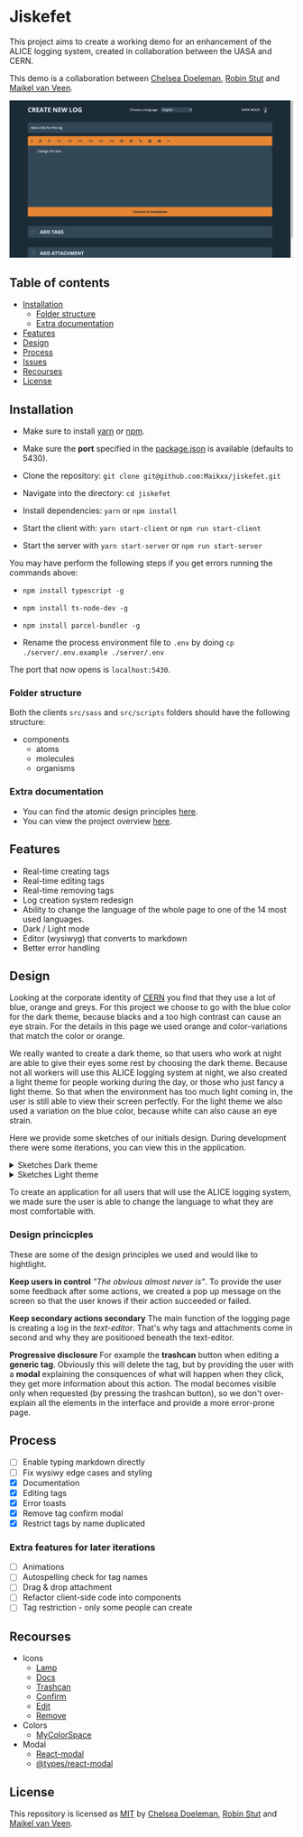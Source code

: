 # Jiskefet

This project aims to create a working demo for an enhancement of the ALICE logging system, created in collaboration between the UASA and CERN.

This demo is a collaboration between [Chelsea Doeleman](https://github.com/ChelseaDoeleman), [Robin Stut](https://github.com/RobinStut) and [Maikel van Veen](https://github.com/Maikxx).

![App](./docs/assets/app.png)

## Table of contents

* [Installation](#Installation)
    * [Folder structure](#Folder-structure)
    * [Extra documentation](#Extra-documentation)
* [Features](#Features)
* [Design](#Design)
* [Process](#Process)
* [Issues](#Issues)
* [Recourses](#Recourses)
* [License](#License)

## Installation

* Make sure to install [yarn](https://yarnpkg.com/en/) or [npm](https://www.npmjs.com).
* Make sure the **port** specified in the [package.json](package.json) is available (defaults to 5430).

* Clone the repository: `git clone git@github.com:Maikxx/jiskefet.git`
* Navigate into the directory: `cd jiskefet`
* Install dependencies: `yarn` or `npm install`
* Start the client with: `yarn start-client` or `npm run start-client`
* Start the server with `yarn start-server` or `npm run start-server`

You may have perform the following steps if you get errors running the commands above:

* `npm install typescript -g`
* `npm install ts-node-dev -g`
* `npm install parcel-bundler -g`

* Rename the process environment file to `.env` by doing `cp ./server/.env.example ./server/.env`

The port that now opens is `localhost:5430`.

### Folder structure

Both the clients `src/sass` and `src/scripts` folders should have the following structure:

* components
    * atoms
    * molecules
    * organisms

### Extra documentation

* You can find the atomic design principles [here](./docs/ATOMIC.md).
* You can view the project overview [here](./docs/PROJECT_OVERVIEW.md).

## Features

* Real-time creating tags
* Real-time editing tags
* Real-time removing tags
* Log creation system redesign
* Ability to change the language of the whole page to one of the 14 most used languages.
* Dark / Light mode
* Editor (wysiwyg) that converts to markdown
* Better error handling

## Design

Looking at the corporate identity of [CERN](https://home.cern/) you find that they use a lot of blue, orange and greys. For this project we choose to go with the blue color for the dark theme, because blacks and a too high contrast can cause an eye strain. For the details in this page we used orange and color-variations that match the color or orange.

We really wanted to create a dark theme, so that users who work at night are able to give their eyes some rest by choosing the dark theme. Because not all workers will use this ALICE logging system at night, we also created a light theme for people working during the day, or those who just fancy a light theme. So that when the environment has too much light coming in, the user is still able to view their screen perfectly. For the light theme we also used a variation on the blue color, because white can also cause an eye strain.

Here we provide some sketches of our initials design. During development there were some iterations, you can view this in the application.

<details>
    <summary>Sketches Dark theme</summary>

![Body](./docs/assets/dark.png)
![Tags](./docs/assets/dark-tags.png)
![File](./docs/assets/dark-file.png)
![Edit](./docs/assets/dark-tag.png)
![Modal](./docs/assets/modal.png)

</details>

<details>
    <summary>Sketches Light theme</summary>

![Body](./docs/assets/light.png)
![Tags](./docs/assets/light-tags.png)
![File](./docs/assets/light-file.png)

</details>

To create an application for all users that will use the ALICE logging system, we made sure the user is able to change the language to what they are most comfortable with.

### Design princicples

These are some of the design principles we used and would like to hightlight.

**Keep users in control**
_"The obvious almost never is"_. To provide the user some feedback after some actions, we created a pop up message on the screen so that the user knows if their action succeeded or failed.

**Keep secondary actions secondary**
The main function of the logging page is creating a log in the _text-editor_. That's why tags and attachments come in second and why they are positioned beneath the text-editor.

**Progressive disclosure**
For example the **trashcan** button when editing a **generic tag**. Obviously this will delete the tag, but by providing the user with a **modal** explaining the consquences of what will happen when they click, they get more information about this action. The modal becomes visible only when requested (by pressing the trashcan button), so we don't over-explain all the elements in the interface and provide a more error-prone page.

## Process

* [ ] Enable typing markdown directly
* [ ] Fix wysiwy edge cases and styling
* [X] Documentation
* [X] Editing tags
* [X] Error toasts
* [X] Remove tag confirm modal
* [X] Restrict tags by name duplicated

### Extra features for later iterations

* [ ] Animations
* [ ] Autospelling check for tag names
* [ ] Drag & drop attachment
* [ ] Refactor client-side code into components
* [ ] Tag restriction - only some people can create

## Recourses

* Icons
    * [Lamp](https://www.flaticon.com/free-icon/lamp_1437117)
    * [Docs](https://www.flaticon.com/free-icon/docs_1295567)
    * [Trashcan](https://www.flaticon.com/free-icon/garbage_126468)
    * [Confirm](https://www.flaticon.com/free-icon/confirm_101022)
    * [Edit](https://www.flaticon.com/free-icon/pen_1159725)
    * [Remove](https://www.flaticon.com/free-icon/remove_1103478)
* Colors
    * [MyColorSpace](https://mycolor.space/?hex=%231C2C38&sub=1)
* Modal
    * [React-modal](https://github.com/reactjs/react-modal)
    * [@types/react-modal](https://www.npmjs.com/package/@types/react-modal)

## License

This repository is licensed as [MIT](LICENSE) by [Chelsea Doeleman](https://github.com/ChelseaDoeleman), [Robin Stut](https://github.com/RobinStut) and [Maikel van Veen](https://github.com/maikxx).
